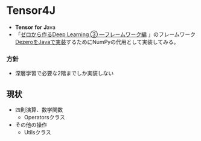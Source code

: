 
# Tensor4J
- **Tensor** **for** **J**ava
- 「[ゼロから作るDeep Learning ③ ―フレームワーク編](https://github.com/oreilly-japan/deep-learning-from-scratch-3)
  」のフレームワーク[DezeroをJavaで実装](https://github.com/zawashin/DeZero4j/tree/main)するためにNumPyの代用として実装してみる。

### 方針

- 深層学習で必要な2階までしか実装しない

## 現状
  - 四則演算、数学関数
    - Operatorsクラス
  - その他の操作
    - Utilsクラス

